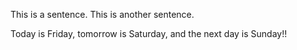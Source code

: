 This is a sentence. This is another sentence.


Today is Friday, tomorrow is Saturday, and the next day is Sunday!!
